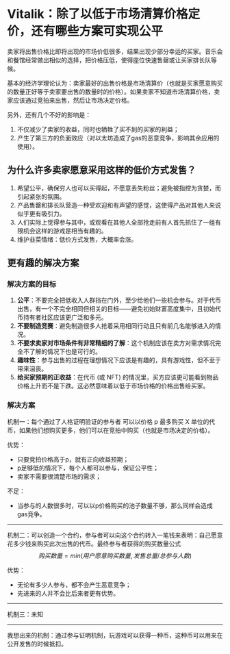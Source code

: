 # Vitalik：除了以低于市场清算价格定价，还有哪些方案可实现公平

卖家将出售价格比即将出现的市场价低很多，结果出现少部分幸运的买家。音乐会和餐馆经常做出相似的选择，把价格压低，使得座位快速售罄或让买家排长队等候。

基本的经济学理论认为：卖家最好的出售价格是市场清算价（也就是买家愿意购买的数量正好等于卖家要出售的数量时的价格）。如果卖家不知道市场清算价格，卖家应该通过竞拍来出售，然后让市场决定价格。

另外，还有几个不好的影响是：

1. 不仅减少了卖家的收益，同时也牺牲了买不到的买家的利益；
2. 产生了第三方的负面效应（对以太坊造成了gas的恶意竞争，影响其余应用的使用）。

## 为什么许多卖家愿意采用这样的低价方式发售？

1. 希望公平，确保穷人也可以买得起，不愿意丢失粉丝；避免被指控为贪婪，而引起紧张的氛围。
2. 产品售罄和排长队营造一种受欢迎和有声望的感觉，这使得产品对其他人来说似乎更有吸引力。
3. 人们实际上觉得参与其中，或观看在其他人全部抢走前有人首先抓住了一组有限机会这样的游戏是相当有趣的。
4. 维护韭菜情绪：低价方式发售，大概率会涨。

## 更有趣的解决方案

### 解决方案的目标

1. **公平**：不要完全把低收入人群挡在门外，至少给他们一些机会参与。对于代币出售，有一个不完全相同但相关的目标——避免初始财富高度集中，且初始代币持有者社区应该更广泛和多元。
2. **不要制造竞赛**：避免制造很多人抢着采用相同行动且只有前几名能够进入的情况。
3. **不要求卖家对市场条件有非常精细的了解**：这个机制应该在卖方对需求情况完全不了解的情况下也是可行的。
4. **趣味性**：参与出售的过程在理想情况下应该是有趣的，具有游戏性，但不至于带来沮丧。
5. **给买家预期的正收益**：在代币 (或 NFT) 的情况里，买方应该更可能看到物品价格上升而不是下跌。这必然意味着以低于市场价格的价格出售给买家。

### 解决方案

机制一：每个通过了人格证明验证的参与者 可以以价格 p 最多购买 X 单位的代币，如果他们想购买更多，他们可以在竞拍中购买（也就是市场决定的价格）。

优势：

- 只要竞拍价格高于p，就有正向收益预期；
- p足够低的情况下，每个人都可以参与，保证公平性；
- 卖家不需要很清楚市场的需求；

不足：

- 当参与的人数很多时，可以以p价格购买的池子数量不够，那么同样会造成gas竞争。

---

机制二：可以创造一个合约，参与者可以向这个合约转入一笔钱来表明：自己愿意花多少钱来购买此次出售的代币。最终参与者获得的购买数量公式 $$购买数量 = min(用户愿意购买数量,发售总量/总参与人数)$$

优势：

- 无论有多少人参与，都不会产生恶意竞争；
- 先进来的人并不会比后来者更有优势。

---

机制三：未知

---

我想出来的机制：通过参与证明机制，玩游戏可以获得一种币，这种币可以用来在公开发售的时候抵扣。
